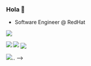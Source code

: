 ### Hola 👋
- Software Engineer @ RedHat



<!--
**athiruma/athiruma** is a ✨ _special_ ✨ repository because its `README.md` (this file) appears on your GitHub profile.
-->

![](https://github-profile-trophy.vercel.app/?username=athiruma&theme=dracula)

<a>
  <img align="left" src="https://github-profile-summary-cards.vercel.app/api/cards/most-commit-language?username=athiruma&theme=dracula" />
</a>

<a>
  <img align='float:right' src="https://github-readme-stats.vercel.app/api?username=athiruma&theme=dracula"/>
</a>

<a>
  <img align="center" src="https://github-profile-summary-cards.vercel.app/api/cards/repos-per-language?username=athiruma&theme=dracula" />
</a>


![](https://github-profile-summary-cards.vercel.app/api/cards/profile-details?username=athiruma&theme=dracula)..
-->
